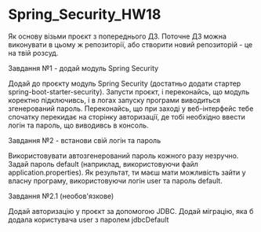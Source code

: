 # Spring_Security_HW18

Як основу візьми проєкт з попереднього ДЗ. Поточне ДЗ можна виконувати в цьому ж репозиторії, або створити новий репозиторій - це на твій розсуд.

Завдання №1 - додай модуль Spring Security

Додай до проєкту модуль Spring Security (достатньо додати стартер spring-boot-starter-security).
Запусти проєкт, і переконайсь, що модуль коректно підключивсь, і в логах запуску програми виводиться згенерований пароль. Переконайсь, що при заході у веб-інтерфейс тебе спочатку перекидає на сторінку авторизації, де тобі необхідно ввести логін та пароль, що виводивсь в консоль.

Завдання №2 - встанови свій логін та пароль

Використовувати автозгенерований пароль кожного разу незручно.
Задай пароль default (наприклад, використовуючи файл application.properties).
Як результат, ти маєш мати можливість зайти у власну програму, використовуючи логін user та пароль default.

Завдання №2.1 (необов'язкове)

Додай авторизацію у проєкт за допомогою JDBC. Додай міграцію, яка б додала користувача user з паролем jdbcDefault
